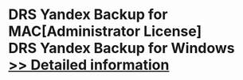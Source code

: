 # DRS Yandex Backup for MAC[Administrator License]<br />DRS Yandex Backup for Windows<br />[>> Detailed information](https://secure.shareit.com/shareit/product.html?productid=301004917&affiliateid=200057808)